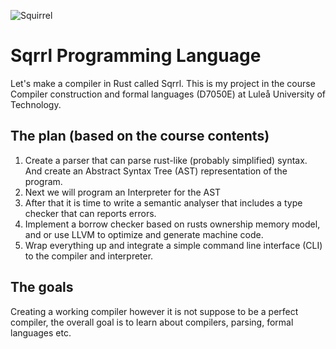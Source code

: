 ![Squirrel](https://github.com/Aleman778/sqrrl-lang/blob/master/logo.png)
# Sqrrl Programming Language
Let's make a compiler in Rust called Sqrrl.
This is my project in the course Compiler construction and formal languages (D7050E) at Luleå University of Technology.

## The plan (based on the course contents)
1. Create a parser that can parse rust-like (probably simplified) syntax. And create an Abstract Syntax Tree (AST) representation of the program.
2. Next we will program an Interpreter for the AST
3. After that it is time to write a semantic analyser that includes a type checker that can reports errors.
4. Implement a borrow checker based on rusts ownership memory model, and or use LLVM to optimize and generate machine code.
5. Wrap everything up and integrate a simple command line interface (CLI) to the compiler and interpreter.

## The goals
Creating a working compiler however it is not suppose to be a perfect compiler, the overall goal is to learn about compilers, parsing, formal languages etc.
